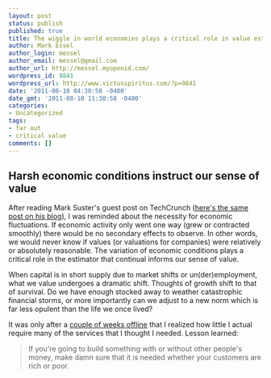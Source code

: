```yaml
---
layout: post
status: publish
published: true
title: The wiggle in world economies plays a critical role in value estimation
author: Mark Essel
author_login: messel
author_email: messel@gmail.com
author_url: http://messel.myopenid.com/
wordpress_id: 9841
wordpress_url: http://www.victusspiritus.com/?p=9841
date: '2011-08-10 04:30:58 -0400'
date_gmt: '2011-08-10 11:30:58 -0400'
categories:
- Uncategorized
tags:
- far out
- critical value
comments: []
---
```

<h2>Harsh economic conditions instruct our sense of value</h2>
<p>After reading Mark Suster's guest post on TechCrunch (<a href="http://www.bothsidesofthetable.com/2011/08/09/stock-market-drops-vcs-hold-partner-meetings-what-happens-next/">here's the same post on his blog</a>), I was reminded about the necessity for economic fluctuations. If economic activity only went one way (grew or contracted smoothly) there would be no secondary effects to observe. In other words, we would never know if values (or valuations for companies) were relatively or absolutely reasonable. The variation of economic conditions plays a critical role in the estimator that continual informs our sense of value.</p>
<p>When capital is in short supply due to market shifts or un(der)employment, what we value undergoes a dramatic shift. Thoughts of growth shift to that of survival. Do we have enough stocked away to weather catastrophic financial storms, or more importantly can we adjust to a new norm which is far less opulent than the life we once lived? </p>
<p>It was only after a <a href="http://www.victusspiritus.com/2011/08/08/what-i-learned-in-a-couple-weeks-off-line/">couple of weeks offline</a> that I realized how little I actual require many of the services that I thought I needed. Lesson learned: </p>
<blockquote><p>If you're going to build something with or without other people's money, make damn sure that it is needed whether your customers are rich or poor.</p></blockquote>
